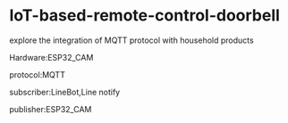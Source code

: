 # IoT-based-remote-control-doorbell
explore the integration of MQTT protocol with household products

Hardware:ESP32_CAM

protocol:MQTT

subscriber:LineBot,Line notify

publisher:ESP32_CAM
